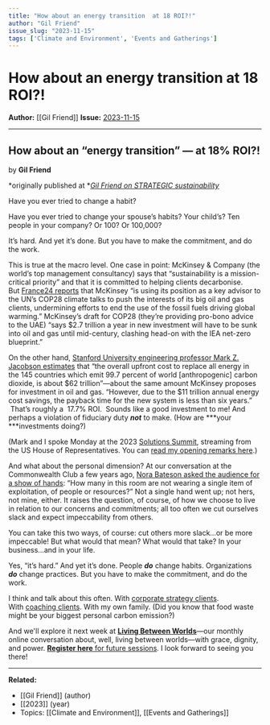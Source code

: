 ```yaml
---
title: "How about an energy transition  at 18 ROI?!"
author: "Gil Friend"
issue_slug: "2023-11-15"
tags: ['Climate and Environment', 'Events and Gatherings']
---
```


# How about an energy transition  at 18 ROI?!

**Author:** [[Gil Friend]]
**Issue:** [2023-11-15](https://plex.collectivesensecommons.org/2023-11-15/)

---

## How about an “energy transition” — at 18% ROI?!
by **Gil Friend**

*originally published at *[*Gil Friend on STRATEGIC sustainability*](https://gfriend.substack.com/p/how-about-an-energy-transition-at)

Have you ever tried to change a habit?

Have you ever tried to change your spouse’s habits? Your child’s? Ten people in your company? Or 100? Or 100,000?

It’s hard. And yet it’s done. But you have to make the commitment, and do the work.

This is true at the macro level. One case in point: McKinsey & Company (the world’s top management consultancy) says that “sustainability is a mission-critical priority” and that it is committed to helping clients decarbonise. But [France24 reports](https://www.france24.com/en/live-news/20231107-top-consultancy-undermining-climate-change-fight-whistleblowers) that McKinsey “is using its position as a key advisor to the UN’s COP28 climate talks to push the interests of its big oil and gas clients, undermining efforts to end the use of the fossil fuels driving global warming.” McKinsey’s draft for COP28 (they’re providing pro-bono advice to the UAE) “says $2.7 trillion a year in new investment will have to be sunk into oil and gas until mid-century, clashing head-on with the IEA net-zero blueprint.”

On the other hand, [Stanford University engineering professor Mark Z. Jacobson estimates](https://thehill.com/opinion/energy-environment/3539703-no-miracle-tech-needed-how-to-switch-to-renewables-now-and-lower-costs-doing-it/) that “the overall upfront cost to replace all energy in the 145 countries which emit 99.7 percent of world [anthropogenic] carbon dioxide, is about $62 trillion”—about the same amount McKinsey proposes for investment in oil and gas. “However, due to the $11 trillion annual energy cost savings, the payback time for the new system is less than six years.”  That’s roughly a  17.7% ROI.  Sounds like a good investment to me! And perhaps a violation of fiduciary duty ***not*** to make. (How are ***your ***investments doing?)

(Mark and I spoke Monday at the 2023 [Solutions Summit](https://www.solutionssummit2023.org/), streaming from the US House of Representatives. You can [read my opening remarks here](https://gfriend.substack.com/p/solutions-for-uncertain-times?utm_source=profile&utm_medium=reader2).)

And what about the personal dimension? At our conversation at the Commonwealth Club a few years ago, [Nora Bateson asked the audience for a show of hands](https://www.youtube.com/watch?v=RK8n_fMKhnQ): “How many in this room are not wearing a single item of exploitation, of people or resources?” Not a single hand went up; not hers, not mine, either. It raises the question, of course, of how we choose to live in relation to our concerns and commitments; all too often we cut ourselves slack and expect impeccability from others. 

You can take this two ways, of course: cut others more slack…or be more impeccable! But what would that mean? What would that take? In your business…and in your life.

Yes, “it’s hard.” And yet it’s done. People ***do*** change habits. Organizations ***do*** change practices. But you have to make the commitment, and do the work.

I think and talk about this often. With [corporate strategy clients](https://pages.natlogic.com/home). With [coaching clients](https://pages.natlogic.com/coaching). With my own family. (Did you know that food waste might be your biggest personal carbon emission?) 

And we'll explore it next week at [**Living Between Worlds**](http://www.youtube.com/playlist?list=PL202gED-y1zOml0saofx2Nk3E3ES28TMt)—our monthly online conversation about, well, living between worlds—with grace, dignity, and power. [**Register here** for future sessions](http://us02web.zoom.us/meeting/register/tZIvf-mvrD8qGNUBS287pVRGQr77bUBhKQF4http://us02web.zoom.us/meeting/register/tZIvf-mvrD8qGNUBS287pVRGQr77bUBhKQF4). I look forward to seeing you there!

---

**Related:**
- [[Gil Friend]] (author)
- [[2023]] (year)
- Topics: [[Climate and Environment]], [[Events and Gatherings]]

